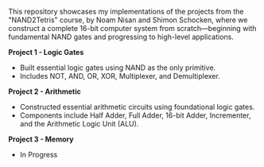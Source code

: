 This repository showcases my implementations of the projects from the "NAND2Tetris" course, by Noam Nisan and Shimon Schocken, where we construct a complete 16-bit computer system from scratch—beginning with fundamental NAND gates and progressing to high-level applications.

**Project 1 - Logic Gates**
- Built essential logic gates using NAND as the only primitive.
- Includes NOT, AND, OR, XOR, Multiplexer, and Demultiplexer.

**Project 2 - Arithmetic**
- Constructed essential arithmetic circuits using foundational logic gates.
- Components include Half Adder, Full Adder, 16-bit Adder, Incrementer, and the Arithmetic Logic Unit (ALU).

**Project 3 - Memory**
- In Progress
